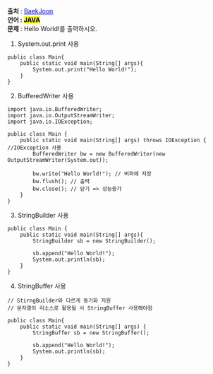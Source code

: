 **출처** : <a href="https://www.acmicpc.net/problem/2557" style="color: blue; text-decoration: underline;">BaekJoon</a><br>
**언어 : <mark>JAVA**</mark><br>
**문제** : Hello World!를 출력하시오.<br>


1. System.out.print 사용
```
public class Main{
    public static void main(String[] args){
        System.out.print("Hello World!");
    }
}
```

2. BufferedWriter 사용
```
import java.io.BufferedWriter;
import java.io.OutputStreamWriter;
import java.io.IOException;
 
public class Main {
	public static void main(String[] args) throws IOException { //IOException 사용
		BufferedWriter bw = new BufferedWriter(new OutputStreamWriter(System.out));  
 
		bw.write("Hello World!"); // 버퍼에 저장
		bw.flush(); // 출력
		bw.close(); // 닫기 => 성능증가
	}
}
```

3. StringBuilder 사용
```
public class Main {
    public static void main(String[] args){
        StringBuilder sb = new StringBuilder();

        sb.append("Hello World!");
        System.out.println(sb);
    }
}
```

4. StringBuffer 사용
```
// StirngBuilder와 다르게 동기화 지원
// 문자열이 리소스로 활용될 시 StringBuffer 사용해야함

public class Main{
    public static void main(String[] args) {
        StringBuffer sb = new StringBuffer();

        sb.append("Hello World!");
        System.out.println(sb);
    }
}
```
